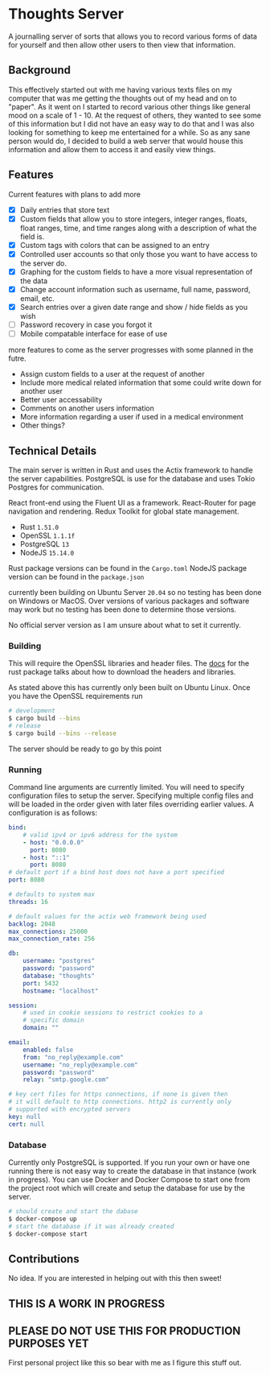 # Thoughts Server

A journalling server of sorts that allows you to record various forms of data for yourself and then allow other users to then view that information.

## Background

This effectively started out with me having various texts files on my computer that was me getting the thoughts out of my head and on to "paper". As it went on I started to record various other things like general mood on a scale of 1 - 10. At the request of others, they wanted to see some of this information but I did not have an easy way to do that and I was also looking for something to keep me entertained for a while. So as any sane person would do, I decided to build a web server that would house this information and allow them to access it and easily view things.

## Features

Current features with plans to add more

 - [x] Daily entries that store text
 - [x] Custom fields that allow you to store integers, integer ranges, floats, float ranges, time, and time ranges along with a description of what the field is.
 - [x] Custom tags with colors that can be assigned to an entry
 - [x] Controlled user accounts so that only those you want to have access to the server do.
 - [x] Graphing for the custom fields to have a more visual representation of the data
 - [x] Change account information such as username, full name, password, email, etc.
 - [x] Search entries over a given date range and show / hide fields as you wish
 - [ ] Password recovery in case you forgot it
 - [ ] Mobile compatable interface for ease of use

more features to come as the server progresses with some planned in the futre.

 - Assign custom fields to a user at the request of another
 - Include more medical related information that some could write down for another user
 - Better user accessability
 - Comments on another users information
 - More information regarding a user if used in a medical environment
 - Other things?

## Technical Details

The main server is written in Rust and uses the Actix framework to handle the server capabilities. PostgreSQL is use for the database and uses Tokio Postgres for communication.

React front-end using the Fluent UI as a framework. React-Router for page navigation and rendering. Redux Toolkit for global state management.

 - Rust `1.51.0`
 - OpenSSL `1.1.1f`
 - PostgreSQL `13`
 - NodeJS `15.14.0`

Rust package versions can be found in the `Cargo.toml`
NodeJS package version can be found in the `package.json`

currently been building on Ubuntu Server `20.04` so no testing has been done on Windows or MacOS. Over versions of various packages and software may work but no testing has been done to determine those versions.

No official server version as I am unsure about what to set it currently.

### Building

This will require the OpenSSL libraries and header files. The [docs](https://docs.rs/openssl/0.10.34/openssl/) for the rust package talks about how to download the headers and libraries.

As stated above this has currently only been built on Ubuntu Linux. Once you have the OpenSSL requirements run
```bash
# development
$ cargo build --bins
# release
$ cargo build --bins --release
```

The server should be ready to go by this point

### Running

Command line arguments are currently limited. You will need to specify configuration files to setup the server. Specifying multiple config files and will be loaded in the order given with later files overriding earlier values. A configuration is as follows:

```yaml
bind:
    # valid ipv4 or ipv6 address for the system
    - host: "0.0.0.0"
      port: 8080
    - host: "::1"
      port: 8080
# default port if a bind host does not have a port specified
port: 8080

# defaults to system max
threads: 16

# default values for the actix web framework being used
backlog: 2048
max_connections: 25000
max_connection_rate: 256

db:
    username: "postgres"
    password: "password"
    database: "thoughts"
    port: 5432
    hostname: "localhost"

session:
    # used in cookie sessions to restrict cookies to a
    # specific domain
    domain: ""

email:
    enabled: false
    from: "no_reply@example.com"
    username: "no_reply@example.com"
    password: "password"
    relay: "smtp.google.com"

# key cert files for https connections, if none is given then
# it will default to http connections. http2 is currently only
# supported with encrypted servers
key: null
cert: null
```

### Database

Currently only PostgreSQL is supported. If you run your own or have one running there is not easy way to create the database in that instance (work in progress). You can use Docker and Docker Compose to start one from the project root which will create and setup the database for use by the server.

```bash
# should create and start the dabase
$ docker-compose up
# start the database if it was already created
$ docker-compose start
```

## Contributions

No idea. If you are interested in helping out with this then sweet!

## THIS IS A WORK IN PROGRESS
## PLEASE DO NOT USE THIS FOR PRODUCTION PURPOSES YET

First personal project like this so bear with me as I figure this stuff out.